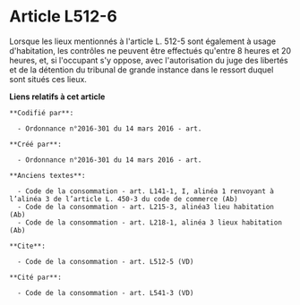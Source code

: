 # Article L512-6

Lorsque les lieux mentionnés à l'article L. 512-5 sont également à usage d'habitation, les contrôles ne peuvent être
effectués qu'entre 8 heures et 20 heures, et, si l'occupant s'y oppose, avec l'autorisation du juge des libertés et de la
détention du tribunal de grande instance dans le ressort duquel sont situés ces lieux.

**Liens relatifs à cet article**

	**Codifié par**:

	  - Ordonnance n°2016-301 du 14 mars 2016 - art.

	**Créé par**:

	  - Ordonnance n°2016-301 du 14 mars 2016 - art.

	**Anciens textes**:

	  - Code de la consommation - art. L141-1, I, alinéa 1 renvoyant à l’alinéa 3 de l’article L. 450-3 du code de commerce (Ab)
	  - Code de la consommation - art. L215-3, alinéa3 lieu habitation (Ab)
	  - Code de la consommation - art. L218-1, alinéa 3 lieux habitation (Ab)

	**Cite**:

	  - Code de la consommation - art. L512-5 (VD)

	**Cité par**:

	  - Code de la consommation - art. L541-3 (VD)
